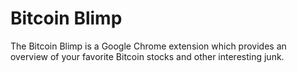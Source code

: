 # Bitcoin Blimp

The Bitcoin Blimp is a Google Chrome extension which provides an overview of your favorite Bitcoin stocks and other interesting junk.